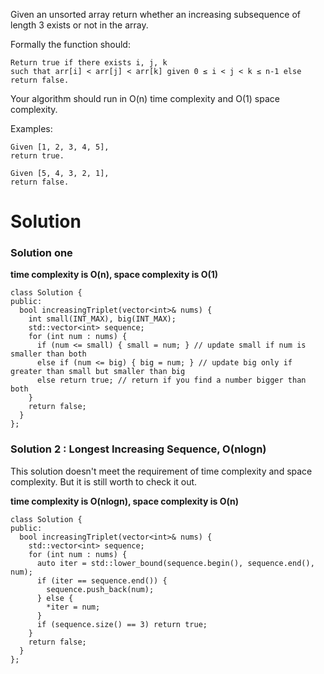 Given an unsorted array return whether an increasing subsequence of length 3 exists or not in the array.

Formally the function should:

```
Return true if there exists i, j, k 
such that arr[i] < arr[j] < arr[k] given 0 ≤ i < j < k ≤ n-1 else return false.
```

Your algorithm should run in O(n) time complexity and O(1) space complexity.

Examples:

```
Given [1, 2, 3, 4, 5],
return true.

Given [5, 4, 3, 2, 1],
return false.
```
    
# Solution

### Solution one

__time complexity is O(n), space complexity is O(1)__

```
class Solution {
public:
  bool increasingTriplet(vector<int>& nums) {
    int small(INT_MAX), big(INT_MAX);
    std::vector<int> sequence;
    for (int num : nums) {
      if (num <= small) { small = num; } // update small if num is smaller than both
      else if (num <= big) { big = num; } // update big only if greater than small but smaller than big
      else return true; // return if you find a number bigger than both
    }
    return false;
  }
};
```

### Solution 2 : Longest Increasing Sequence, O(nlogn)

This solution doesn't meet the requirement of time complexity and space complexity.
But it is still worth to check it out.
    
__time complexity is O(nlogn), space complexity is O(n)__

```
class Solution {
public:
  bool increasingTriplet(vector<int>& nums) {
    std::vector<int> sequence;
    for (int num : nums) {
      auto iter = std::lower_bound(sequence.begin(), sequence.end(), num);
      if (iter == sequence.end()) {
        sequence.push_back(num);
      } else {
        *iter = num;
      }
      if (sequence.size() == 3) return true;
    }
    return false;
  }
};
```
